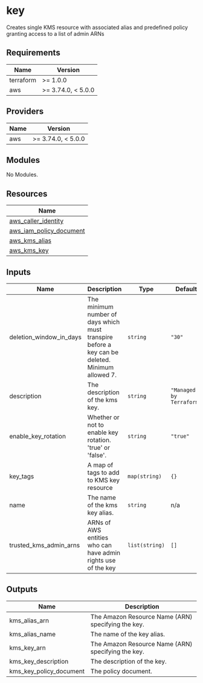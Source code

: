 # key

Creates single KMS resource with associated alias and predefined policy granting access to a list of admin ARNs

<!-- BEGINNING OF PRE-COMMIT-TERRAFORM DOCS HOOK -->
## Requirements

| Name | Version |
|------|---------|
| terraform | >= 1.0.0 |
| aws | >= 3.74.0, < 5.0.0 |

## Providers

| Name | Version |
|------|---------|
| aws | >= 3.74.0, < 5.0.0 |

## Modules

No Modules.

## Resources

| Name |
|------|
| [aws_caller_identity](https://registry.terraform.io/providers/hashicorp/aws/latest/docs/data-sources/caller_identity) |
| [aws_iam_policy_document](https://registry.terraform.io/providers/hashicorp/aws/latest/docs/data-sources/iam_policy_document) |
| [aws_kms_alias](https://registry.terraform.io/providers/hashicorp/aws/latest/docs/resources/kms_alias) |
| [aws_kms_key](https://registry.terraform.io/providers/hashicorp/aws/latest/docs/resources/kms_key) |

## Inputs

| Name | Description | Type | Default | Required |
|------|-------------|------|---------|:--------:|
| deletion\_window\_in\_days | The minimum number of days which must transpire before a key can be deleted. Minimum allowed 7. | `string` | `"30"` | no |
| description | The description of the kms key. | `string` | `"Managed by Terraform"` | no |
| enable\_key\_rotation | Whether or not to enable key rotation. 'true' or 'false'. | `string` | `"true"` | no |
| key\_tags | A map of tags to add to KMS key resource | `map(string)` | `{}` | no |
| name | The name of the kms key alias. | `string` | n/a | yes |
| trusted\_kms\_admin\_arns | ARNs of AWS entities who can have admin rights use of the key | `list(string)` | `[]` | no |

## Outputs

| Name | Description |
|------|-------------|
| kms\_alias\_arn | The Amazon Resource Name (ARN) specifying the key. |
| kms\_alias\_name | The name of the key alias. |
| kms\_key\_arn | The Amazon Resource Name (ARN) specifying the key. |
| kms\_key\_description | The description of the key. |
| kms\_key\_policy\_document | The policy document. |
<!-- END OF PRE-COMMIT-TERRAFORM DOCS HOOK -->

